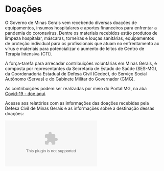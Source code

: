 # Doações

O Governo de Minas Gerais vem recebendo diversas doações de equipamentos, insumos hospitalares e aportes financeiros para enfrentar a pandemia do coronavírus. Dentre os materiais recebidos estão produtos de limpeza hospitalar, máscaras, torneiras e louças sanitárias, equipamentos de proteção individual para os profissionais que atuam no enfrentamento ao vírus e materiais para potencializar o aumento de leitos de Centro de Terapia Intensiva (CTI).

A força-tarefa para arrecadar contribuições voluntárias em Minas Gerais, é composta por representantes da Secretaria de Estado de Saúde (SES-MG), da Coordenadoria Estadual de Defesa Civil (Cedec), do Serviço Social Autônomo (Servas) e do Gabinete Militar do Governador (GMG).

As contribuições podem ser realizadas por meio do Portal MG, na aba [Covid-19 - doe aqui](https://www.mg.gov.br/conteudo/geral/covid-19-doe-aqui).

Acesse aos relatórios com as informações das doações recebidas pela Defesa Civil de Minas Gerais e as informações sobre a destinação dessas doações:

![Controle de doações COVD-19 - Gabinete Militar - maio/2020](static/controle-doacoes-covid-gabinete-militar-maio-2020.xlsx)


